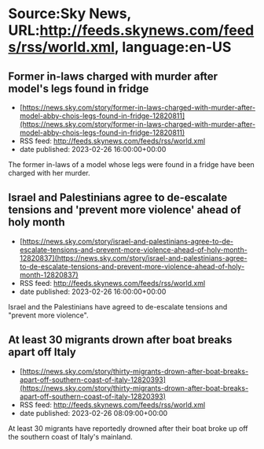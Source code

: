 # Source:Sky News, URL:http://feeds.skynews.com/feeds/rss/world.xml, language:en-US

## Former in-laws charged with murder after model's legs found in fridge
 - [https://news.sky.com/story/former-in-laws-charged-with-murder-after-model-abby-chois-legs-found-in-fridge-12820811](https://news.sky.com/story/former-in-laws-charged-with-murder-after-model-abby-chois-legs-found-in-fridge-12820811)
 - RSS feed: http://feeds.skynews.com/feeds/rss/world.xml
 - date published: 2023-02-26 16:00:00+00:00

The former in-laws of a model whose legs were found in a fridge have been charged with her murder.

## Israel and Palestinians agree to de-escalate tensions and 'prevent more violence' ahead of holy month
 - [https://news.sky.com/story/israel-and-palestinians-agree-to-de-escalate-tensions-and-prevent-more-violence-ahead-of-holy-month-12820837](https://news.sky.com/story/israel-and-palestinians-agree-to-de-escalate-tensions-and-prevent-more-violence-ahead-of-holy-month-12820837)
 - RSS feed: http://feeds.skynews.com/feeds/rss/world.xml
 - date published: 2023-02-26 16:00:00+00:00

Israel and the Palestinians have agreed to de-escalate tensions and "prevent more violence".

## At least 30 migrants drown after boat breaks apart off Italy
 - [https://news.sky.com/story/thirty-migrants-drown-after-boat-breaks-apart-off-southern-coast-of-italy-12820393](https://news.sky.com/story/thirty-migrants-drown-after-boat-breaks-apart-off-southern-coast-of-italy-12820393)
 - RSS feed: http://feeds.skynews.com/feeds/rss/world.xml
 - date published: 2023-02-26 08:09:00+00:00

At least 30 migrants have reportedly drowned after their boat broke up off the southern coast of Italy's mainland.

